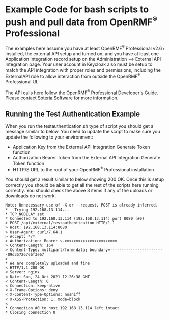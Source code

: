 # Example Code for bash scripts to push and pull data from OpenRMF<sup>&reg;</sup> Professional
The examples here assume you have at least OpenRMF<sup>&reg;</sup> Professional v2.6+ installed, the external API setup and turned on, and you have at least one Application Integration record setup on the Administration --> External API Integration page. Your user account in Keycloak also must be setup to match the API integration with proper roles and permissions, including the ExternalAPI role to allow interaction from outside the OpenRMF<sup>&reg;</sup> Professional UI.

The API calls here follow the OpenRMF<sup>&reg;</sup> Professional Developer's Guide. Please contact <a href="https://www.soteriasoft.com/contact.html#contactform">Soteria Software</a> for more information.

## Running the Test Authentication Example
When you run the testauthentication.sh type of script you should get a message similar to below. You need to update the script to make sure you update the following to your environment:
* Application Key from the External API Integration Generate Token function
* Authorization Bearer Token from the External API Integration Generate Token function
* HTTP/S URL to the root of your OpenRMF<sup>&reg;</sup> Professional installation


You should get a result similar to below showing 200 OK. Once this is setup correctly you should be able to get all the rest of the scripts here running correctly. You should check the above 3 items if any of the uploads or downloads do not work.
```
Note: Unnecessary use of -X or --request, POST is already inferred.
*   Trying 192.168.13.114...
* TCP_NODELAY set
* Connected to 192.168.13.114 (192.168.13.114) port 8080 (#0)
> POST /api/external/testauthentication HTTP/1.1
> Host: 192.168.13.114:8080
> User-Agent: curl/7.64.1
> Accept: */*
> Authorization: Bearer s.xxxxxxxxxxxxxxxxxxxxxxx
> Content-Length: 164
> Content-Type: multipart/form-data; boundary=------------------------09d35726766f3e67
> 
* We are completely uploaded and fine
< HTTP/1.1 200 OK
< Server: nginx
< Date: Sun, 24 Oct 2021 12:26:38 GMT
< Content-Length: 0
< Connection: keep-alive
< X-Frame-Options: deny
< X-Content-Type-Options: nosniff
< X-XSS-Protection: 1; mode=block
< 
* Connection #0 to host 192.168.13.114 left intact
* Closing connection 0

```
